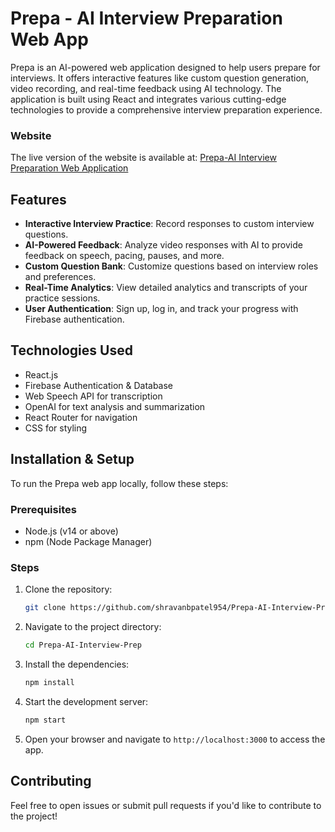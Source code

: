 # Prepa - AI Interview Preparation Web App

Prepa is an AI-powered web application designed to help users prepare for interviews. It offers interactive features like custom question generation, video recording, and real-time feedback using AI technology. The application is built using React and integrates various cutting-edge technologies to provide a comprehensive interview preparation experience.

### Website

The live version of the website is available at: [Prepa-AI Interview Preparation Web Application](https://prepa-d7e15.web.app/)

## Features

- **Interactive Interview Practice**: Record responses to custom interview questions.
- **AI-Powered Feedback**: Analyze video responses with AI to provide feedback on speech, pacing, pauses, and more.
- **Custom Question Bank**: Customize questions based on interview roles and preferences.
- **Real-Time Analytics**: View detailed analytics and transcripts of your practice sessions.
- **User Authentication**: Sign up, log in, and track your progress with Firebase authentication.
  
## Technologies Used

- React.js
- Firebase Authentication & Database
- Web Speech API for transcription
- OpenAI for text analysis and summarization
- React Router for navigation
- CSS for styling

## Installation & Setup

To run the Prepa web app locally, follow these steps:

### Prerequisites

- Node.js (v14 or above)
- npm (Node Package Manager)

### Steps

1. Clone the repository:
    ```bash
    git clone https://github.com/shravanbpatel954/Prepa-AI-Interview-Prep.git
    ```

2. Navigate to the project directory:
    ```bash
    cd Prepa-AI-Interview-Prep
    ```

3. Install the dependencies:
    ```bash
    npm install
    ```

4. Start the development server:
    ```bash
    npm start
    ```

5. Open your browser and navigate to `http://localhost:3000` to access the app.

## Contributing

Feel free to open issues or submit pull requests if you'd like to contribute to the project!

